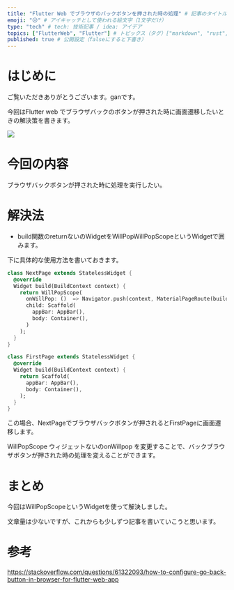 ```yaml
---
title: "Flutter Web でブラウザのバックボタンを押された時の処理" # 記事のタイトル
emoji: "😥" # アイキャッチとして使われる絵文字（1文字だけ）
type: "tech" # tech: 技術記事 / idea: アイデア
topics: ["FlutterWeb", "Flutter"] # トピックス（タグ）["markdown", "rust", "aws"]のように指定する
published: true # 公開設定（falseにすると下書き）
---
```


# はじめに
ご覧いただきありがとうございます。ganです。

今回はFlutter web でブラウザバックのボタンが押された時に画面遷移したいときの解決策を書きます。


![](https://storage.googleapis.com/zenn-user-upload/595c93cdd33d653532a8f294.png)

# 今回の内容

ブラウザバックボタンが押された時に処理を実行したい。

# 解決法

- build関数のreturnないのWidgetをWillPopWillPopScopeというWidgetで囲みます。

下に具体的な使用方法を書いておきます。

```dart:next_page.dart
class NextPage extends StatelessWidget {
  @override
  Widget build(BuildContext context) {
    return WillPopScope(
      onWillPop: ()  => Navigator.push(context, MaterialPageRoute(builder: (context)  => FirstPage())),
      child: Scaffold(
        appBar: AppBar(),
        body: Container(),
      )
    );
  }
}
```

```dart:first_page.dart
class FirstPage extends StatelessWidget {
  @override
  Widget build(BuildContext context) {
    return Scaffold(
      appBar: AppBar(),
      body: Container(),
    );
  }
}
```

この場合、NextPageでブラウザバックボタンが押されるとFirstPageに画面遷移します。

WillPopScope ウィジェットないのonWillpop を変更することで、バックブラウザボタンが押された時の処理を変えることができます。

# まとめ

今回はWillPopScopeというWidgetを使って解決しました。

文章量は少ないですが、これからも少しずつ記事を書いていこうと思います。

# 参考

https://stackoverflow.com/questions/61322093/how-to-configure-go-back-button-in-browser-for-flutter-web-app